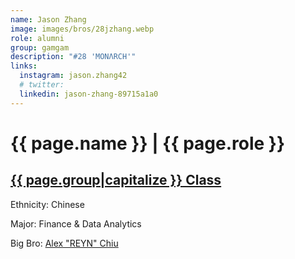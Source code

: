 ```yaml
---
name: Jason Zhang
image: images/bros/28jzhang.webp
role: alumni
group: gamgam
description: "#28 'MONΛRCH'"
links:
  instagram: jason.zhang42
  # twitter: 
  linkedin: jason-zhang-89715a1a0
---
```


# {{ page.name }} | {{ page.role }} 
    
## [{{ page.group|capitalize }} Class](/ah/{{page.group}}s)
    
Ethnicity: Chinese

Major: Finance & Data Analytics

Big Bro: [Alex "REYN" Chiu](22achiu)


